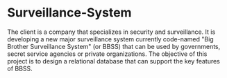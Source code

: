 # Surveillance-System
The client is a company that specializes in security and surveillance. It is developing a new major surveillance system currently code-named "Big Brother Surveillance System" (or BBSS) that can be used by governments, secret service agencies or private organizations. The objective of this project is to design a relational database that can support the key features of BBSS. 
